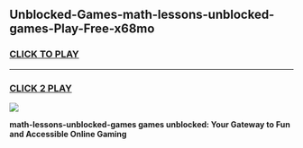 
## Unblocked-Games-math-lessons-unblocked-games-Play-Free-x68mo
<h3>
<a href="https://premium76.site?title=math-lessons-unblocked-games&ref=19M">CLICK TO PLAY</a></h3>
<hr>

<h3>
<a href="https://premium76.site?title=math-lessons-unblocked-games&ref=19M">CLICK 2 PLAY</a>
  
</h3>

<a href="https://premium76.site?title=math-lessons-unblocked-games&ref=19M"><img src="https://clearcache.store/games.png"></a>


**math-lessons-unblocked-games games unblocked: Your Gateway to Fun and Accessible Online Gaming**
